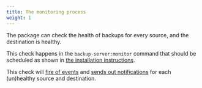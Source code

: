 ```yaml
---
title: The monitoring process
weight: 1
---
```


The package can check the health of backups for every source, and the destination is healthy.

This check happens in the `backup-server:monitor` command that should be scheduled as shown in [the installation instructions](/docs/laravel-backup-server/v1/installation-setup).

This check will [fire of events](/docs/laravel-backup-server/v1/monitoring-the-health-of-all-backups/events) and [sends out notifications](/docs/laravel-backup-server/v1/sending-notifications/sending-notifications) for each (un)healthy source and destination.
